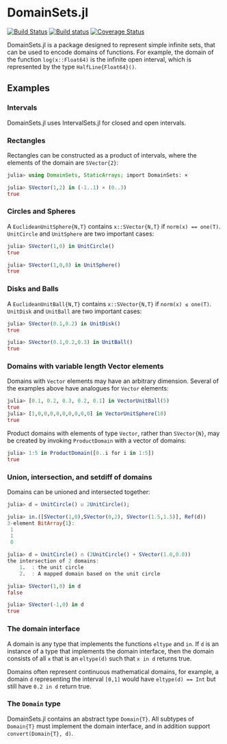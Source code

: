 # DomainSets.jl

[![Build Status](https://travis-ci.org/JuliaApproximation/DomainSets.jl.svg?branch=master)](https://travis-ci.org/JuliaApproximation/DomainSets.jl)
[![Build status](https://ci.appveyor.com/api/projects/status/gc75y13g0kerxll8?svg=true)](https://ci.appveyor.com/project/dlfivefifty/domainsets-jl)
[![Coverage Status](https://coveralls.io/repos/github/JuliaApproximation/DomainSets.jl/badge.svg)](https://coveralls.io/github/JuliaApproximation/DomainSets.jl)


DomainSets.jl is a package designed to represent simple infinite sets, that
can be used to encode domains of functions. For example, the domain of the
function `log(x::Float64)` is the infinite open interval, which is represented
by the type `HalfLine{Float64}()`.

## Examples

### Intervals

DomainSets.jl uses IntervalSets.jl for closed and open intervals.

### Rectangles

Rectangles can be constructed as a product of intervals, where the elements of the domain
are `SVector{2}`:

```julia
julia> using DomainSets, StaticArrays; import DomainSets: ×

julia> SVector(1,2) in (-1..1) × (0..3)
true
```

### Circles and Spheres

A `EuclideanUnitSphere{N,T}`  contains `x::SVector{N,T}` if `norm(x) == one(T)`. `UnitCircle` and `UnitSphere` are two important cases:
```julia
julia> SVector(1,0) in UnitCircle()
true

julia> SVector(1,0,0) in UnitSphere()
true
```

### Disks and Balls

A `EuclideanUnitBall{N,T}`  contains `x::SVector{N,T}` if `norm(x) ≤ one(T)`. `UnitDisk` and `UnitBall` are two important cases:
```julia
julia> SVector(0.1,0.2) in UnitDisk()
true

julia> SVector(0.1,0.2,0.3) in UnitBall()
true
```

### Domains with variable length Vector elements

Domains with `Vector` elements may have an arbitrary dimension. Several of the
examples above have analogues for `Vector` elements:
```julia
julia> [0.1, 0.2, 0.3, 0.2, 0.1] in VectorUnitBall(5)
true
julia> [1,0,0,0,0,0,0,0,0,0] in VectorUnitSphere(10)
true
```
Product domains with elements of type `Vector`, rather than `SVector{N}`, may
be created by invoking `ProductDomain` with a vector of domains:
```julia
julia> 1:5 in ProductDomain([0..i for i in 1:5])
true
```

### Union, intersection, and setdiff of domains

Domains can be unioned and intersected together:
```julia
julia> d = UnitCircle() ∪ 2UnitCircle();

julia> in.([SVector(1,0),SVector(0,2), SVector(1.5,1.5)], Ref(d))
3-element BitArray{1}:
 1
 1
 0

julia> d = UnitCircle() ∩ (2UnitCircle() + SVector(1.0,0.0))
the intersection of 2 domains:
	1.	: the unit circle
	2.	: A mapped domain based on the unit circle

julia> SVector(1,0) in d
false

julia> SVector(-1,0) in d
true
```

### The domain interface

A domain is any type that implements the functions `eltype` and `in`. If
`d` is an instance of a type that implements the domain interface, then
the domain consists of all `x` that is an `eltype(d)` such that `x in d`
returns true.

Domains often represent continuous mathematical domains, for example, a domain
`d`  representing the interval `[0,1]` would have `eltype(d) == Int` but still
have `0.2 in d` return true.

### The `Domain` type

DomainSets.jl contains an abstract type `Domain{T}`. All subtypes of `Domain{T}`
must implement the domain interface, and in addition support `convert(Domain{T}, d)`.
